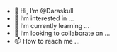 - 👋 Hi, I’m @Daraskull
- 👀 I’m interested in ...
- 🌱 I’m currently learning ...
- 💞️ I’m looking to collaborate on ...
- 📫 How to reach me ...

<!---
Daraskull/Daraskull is a ✨ special ✨ repository because its `README.md` (this file) appears on your GitHub profile.
You can click the Preview link to take a look at your changes.
--->

